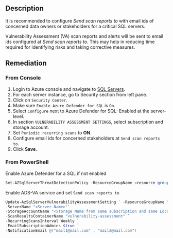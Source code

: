 ## Description

It is recommended to configure *Send scan reports to* with email ids of concerned data owners or stakeholders for a critical SQL servers.

Vulnerability Assessment (VA) scan reports and alerts will be sent to email ids configured at *Send scan reports to*. This may help in reducing time required for identifying risks and taking corrective measures.

## Remediation

### From Console

1. Login to Azure console and navigate to [SQL Servers](https://portal.azure.com/#create/Microsoft.SQLServer).
2. For each server instance, go to Security section from left pane.
3. Click on `Security Center`.
4. Make sure `Enable Azure Defender for SQL` is `On`.
5. Select `Configure` next to Azure Defender for SQL: Enabled at the server-level.
6. In section `VULNERABILITY ASSESSMENT SETTINGS`, select subscription and storage account.
7. Set `Periodic recurring scans` to **ON**.
8. Configure email ids for concerned stakeholders at `Send scan reports to`.
9. Click **Save**.

### From PowerShell

Enable Azure Defender for a SQL if not enabled

```powershell
Set-AZSqlServerThreatDetectionPolicy -ResourceGroupName <resource group name> -ServerName <server name> -EmailAdmins $True
```

Enable ADS-VA service and set `Send scan reports to`

```powershell
Update-AzSqlServerVulnerabilityAssessmentSetting ` -ResourceGroupName "<resource group name>"`
-ServerName "<Server Name>"`
-StorageAccountName "<Storage Name from same subscription and same Location" `
-ScanResultsContainerName "vulnerability-assessment" `
-RecurringScansInterval Weekly `
-EmailSubscriptionAdmins $true `
-NotificationEmail @("mail1@mail.com" , "mail2@mail.com")
```
